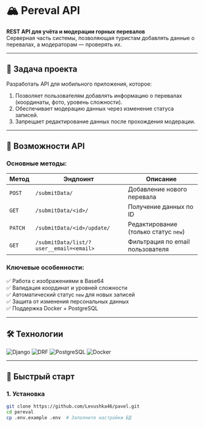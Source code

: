 # 🏔️ Pereval API

**REST API для учёта и модерации горных перевалов**  
Серверная часть системы, позволяющая туристам добавлять данные о перевалах, а модераторам — проверять их.

---

## 📌 Задача проекта

Разработать API для мобильного приложения, которое:
1. Позволяет пользователям добавлять информацию о перевалах (координаты, фото, уровень сложности).
2. Обеспечивает модерацию данных через изменение статуса записей.
3. Запрещает редактирование данных после прохождения модерации.

---

## 🚀 Возможности API

### Основные методы:
| Метод | Эндпоинт | Описание |
|-------|----------|----------|
| `POST` | `/submitData/` | Добавление нового перевала |
| `GET` | `/submitData/<id>/` | Получение данных по ID |
| `PATCH` | `/submitData/<id>/update/` | Редактирование (только статус `new`) |
| `GET` | `/submitData/list/?user__email=<email>` | Фильтрация по email пользователя |

### Ключевые особенности:
✅ Работа с изображениями в Base64  
✅ Валидация координат и уровней сложности  
✅ Автоматический статус `new` для новых записей  
✅ Защита от изменения персональных данных  
✅ Поддержка Docker + PostgreSQL

---

## 🛠 Технологии

![Django](https://img.shields.io/badge/Django-092E20?logo=django&logoColor=white)
![DRF](https://img.shields.io/badge/DRF-red?logo=django&logoColor=white)
![PostgreSQL](https://img.shields.io/badge/PostgreSQL-316192?logo=postgresql&logoColor=white)
![Docker](https://img.shields.io/badge/Docker-2CA5E0?logo=docker&logoColor=white)

---

## 🚀 Быстрый старт

### 1. Установка
```bash
git clone https://github.com/Levushka46/pavel.git
cd pereval
cp .env.example .env  # Заполните настройки БД
